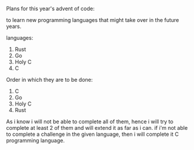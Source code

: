 Plans for this year's advent of code:

to learn new programming languages that might take over in the future years.

languages:
1. Rust
2. Go
3. Holy C
4. C

Order in which they are to be done:

1. C
2. Go
3. Holy C
4. Rust

As i know i will not be able to complete all of them, hence i will try to complete at least 2 of them and will extend it as far as i can. if i'm not able to complete a challenge in the given language, then i will complete it C programming language.
